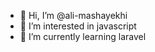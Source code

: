 - 👋 Hi, I’m @ali-mashayekhi
- 👀 I’m interested in javascript
- 🌱 I’m currently learning laravel


<!---
ali-mashayekhi/ali-mashayekhi is a ✨ special ✨ repository because its `README.md` (this file) appears on your GitHub profile.
You can click the Preview link to take a look at your changes.
--->
